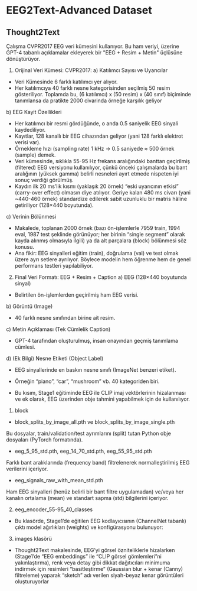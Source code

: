 # EEG2Text-Advanced Dataset

## Thought2Text 
Çalışma CVPR2017 EEG veri kümesini kullanıyor. Bu ham veriyi, üzerine GPT-4 tabanlı açıklamalar ekleyerek bir "EEG + Resim + Metin" üçlüsüne dönüştürüyor.

1. Orijinal Veri Kümesi: CVPR2017:
a) Katılımcı Sayısı ve Uyarıcılar
- Veri Kümesinde 6 farklı katılımcı yer alıyor.
- Her katılımcıya 40 farklı nesne kategorisinden seçilmiş 50 resim gösteriliyor. Toplamda bu, (6 katılımcı) x (50 resim) x (40 sınıf) biçiminde tanımlansa da pratikte 2000 civarinda örneğe karşılık geliyor

b) EEG Kayit Özellikleri
- Her katılımcı bir resmi gördüğünde, o anda 0.5 saniyelik EEG sinyali kaydediliyor.
- Kayıtlar, 128 kanallı bir EEG cihazından geliyor (yani 128 farklı elektrot verisi var).
- Örnekleme hızı (sampling rate) 1 kHz → 0.5 saniyede ≈ 500 örnek (sample) demek.
- Veri kümesinde, sıklıkla 55-95 Hz frekans aralığındaki banttan geçirilmiş (filtered) EEG versiyonu kullanılıyor, çünkü önceki çalışmalarda bu bant aralığının (yüksek gamma) belirli nesneleri ayırt etmede nispeten iyi sonuç verdiği görülmüş.
- Kaydın ilk 20 ms’lik kısmı (yaklaşık 20 örnek) “eski uyarıcının etkisi” (carry-over effect) olmasın diye atılıyor. Geriye kalan 480 ms civarı (yani ~440-460 örnek) standardize edilerek sabit uzunluklu bir matris hâline getiriliyor (128×440 boyutunda).

c) Verinin Bölünmesi
- Makalede, toplanan 2000 örnek (bazı ön-işlemlerle 7959 train, 1994 eval, 1987 test şeklinde görünüyor; her birinin “single segment” olarak kayda alınmış olmasıyla ilgili) ya da alt parçalara (block) bölünmesi söz konusu.
- Ana fikir: EEG sinyalleri eğitim (train), doğrulama (val) ve test olmak üzere ayrı setlere ayrılıyor. Böylece modelin hem öğrenme hem de genel performans testleri yapılabiliyor.

2. Final Veri Formatı: EEG + Resim + Caption
a) EEG (128×440 boyutunda sinyal)

- Belirtilen ön-işlemlerden geçirilmiş ham EEG verisi.

b) Görüntü (Image)

- 40 farklı nesne sınıfından birine ait resim.

c) Metin Açıklaması (Tek Cümlelik Caption)

- GPT-4 tarafından oluşturulmuş, insan onayından geçmiş tanımlama cümlesi.

d) (Ek Bilgi) Nesne Etiketi (Object Label)
- EEG sinyallerinde en baskın nesne sınıfı (ImageNet benzeri etiket).

- Örneğin “piano”, “car”, “mushroom” vb. 40 kategoriden biri.

- Bu kısım, Stage1 eğitiminde EEG ile CLIP imaj vektörlerinin hizalanması ve ek olarak, EEG üzerinden obje tahmini yapabilmek için de kullanılıyor.


1. block

- block_splits_by_image_all.pth ve block_splits_by_image_single.pth

Bu dosyalar, train/validation/test ayrımlarını (split) tutan Python obje dosyaları (PyTorch formatında).

- eeg_5_95_std.pth, eeg_14_70_std.pth, eeg_55_95_std.pth

Farklı bant aralıklarında (frequency band) filtrelenerek normalleştirilmiş EEG verilerini içeriyor.

- eeg_signals_raw_with_mean_std.pth

Ham EEG sinyalleri (henüz belirli bir bant filtre uygulamadan) ve/veya her kanalın ortalama (mean) ve standart sapma (std) bilgilerini içeriyor.

2. eeg_encoder_55-95_40_classes
- Bu klasörde, Stage1’de eğitilen EEG kodlayıcısının (ChannelNet tabanlı) çıktı model ağırlıkları (weights) ve konfigürasyonu bulunuyor:

3. images klasörü
- Thought2Text makalesinde, EEG’yi görsel özniteliklerle hizalarken (Stage1’de “EEG embeddings” ile “CLIP görsel gömlemleri”ni yakınlaştırma), renk veya detay gibi dikkat dağıtıcıları minimuma indirmek için resimleri “basitleştirme” (Gaussian blur + kenar (Canny) filtreleme) yaparak “sketch” adı verilen siyah-beyaz kenar görüntüleri oluşturuyorlar

